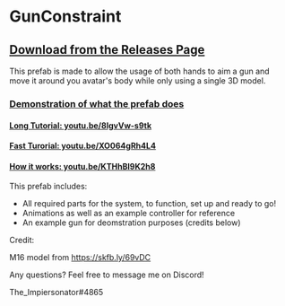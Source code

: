 # GunConstraint
## [Download from the Releases Page](https://github.com/TheImpiersonator/GunConstraint/releases)
This prefab is made to allow the usage of both hands to aim a gun and move it around you avatar's body while only using a single 3D model.

### [Demonstration of what the prefab does](https://youtu.be/0MKq21OjW5w)

#### [Long Tutorial: youtu.be/8lgvVw-s9tk](https://youtu.be/8lgvVw-s9tk)

#### [Fast Turorial: youtu.be/XO064gRh4L4](https://youtu.be/XO064gRh4L4)

#### [How it works: youtu.be/KTHhBI9K2h8](https://youtu.be/KTHhBI9K2h8)

This prefab includes:
- All required parts for the system, to function, set up and ready to go!
- Animations as well as an example controller for reference
- An example gun for deomstration purposes (credits below)

Credit:

M16 model from https://skfb.ly/69vDC

Any questions? Feel free to message me on Discord!

The_Impiersonator#4865
